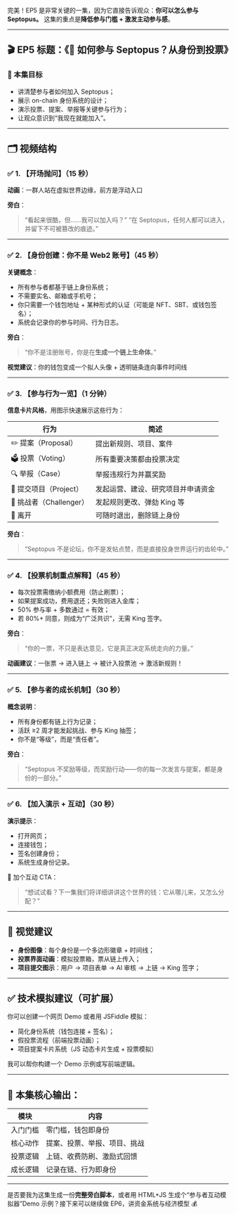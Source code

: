完美！EP5 是非常关键的一集，因为它直接告诉观众：**你可以怎么参与 Septopus。** 这集的重点是**降低参与门槛 + 激发主动参与感**。

---

## 🎬 EP5 标题：《🧾 如何参与 Septopus？从身份到投票》

### 🎯 本集目标

* 讲清楚参与者如何加入 Septopus；
* 展示 on-chain 身份系统的设计；
* 演示投票、提案、举报等关键参与行为；
* 让观众意识到“我现在就能加入”。

---

## 🗂 视频结构

### ✅ 1. 【开场抛问】（15 秒）

**动画**：一群人站在虚拟世界边缘，前方是浮动入口

**旁白**：

> “看起来很酷，但……我可以加入吗？”
> “在 Septopus，任何人都可以进入，并留下不可被篡改的痕迹。”

---

### ✅ 2. 【身份创建：你不是 Web2 账号】（45 秒）

**关键概念**：

* 所有参与者都基于链上身份系统；
* 不需要实名、邮箱或手机号；
* 你只需要一个钱包地址 + 某种形式的认证（可能是 NFT、SBT、或钱包签名）；
* 系统会记录你的参与时间、行为日志。

**旁白**：

> “你不是注册账号，你是在**生成一个链上生命体**。”

**视觉建议**：你的钱包变成一个拟人头像 + 透明链条连向事件时间线

---

### ✅ 3. 【参与行为一览】（1 分钟）

**信息卡片风格**，用图示快速展示这些行为：

| 行为                 | 简述                |
| ------------------ | ----------------- |
| ✏️ 提案（Proposal）    | 提出新规则、项目、案件       |
| 🗳 投票（Voting）      | 所有重要决策都由投票决定      |
| 🔍 举报（Case）        | 举报违规行为并赢奖励        |
| 🧪 提交项目（Project）   | 发起运营、建设、研究项目并申请资金 |
| 🧾 挑战者（Challenger） | 发起规则更改、弹劾 King 等  |
| 🚪 离开              | 可随时退出，删除链上身份      |

**旁白**：

> “Septopus 不是论坛，你不是发帖点赞，而是直接投身世界运行的齿轮中。”

---

### ✅ 4. 【投票机制重点解释】（45 秒）

* 每次投票需缴纳小额费用（防止刷票）；
* 如果提案成功，费用退还；失败则进入金库；
* 50% 参与率 + 多数通过 = 有效；
* 若 80%+ 同意，则成为“广泛共识”，无需 King 签字。

**旁白**：

> “你的一票，不只是表达意见，它是真正决定系统走向的力量。”

**动画建议**：一张票 → 进入链上 → 被计入投票池 → 激活新规则！

---

### ✅ 5. 【参与者的成长机制】（30 秒）

**概念说明**：

* 所有身份都有链上行为记录；
* 活跃 ≥2 周才能发起挑战、参与 King 抽签；
* 你不是“等级”，而是“责任者”。

**旁白**：

> “Septopus 不奖励等级，而奖励行动——你的每一次发言与提案，都是身份的一部分。”

---

### ✅ 6. 【加入演示 + 互动】（30 秒）

**演示提示**：

* 打开网页；
* 连接钱包；
* 签名创建身份；
* 系统生成身份记录。

📌 加个互动 CTA：

> “想试试看？下一集我们将详细讲讲这个世界的钱：它从哪儿来，又怎么分配？”

---

## 🎨 视觉建议

* **身份图像**：每个身份是一个多边形徽章 + 时间线；
* **投票界面动画**：模拟投票箱，票从链上传入；
* **项目提交图示**：用户 → 项目表单 → AI 审核 → 上链 → King 签字；

---

## ✅ 技术模拟建议（可扩展）

你可以创建一个网页 Demo 或者用 JSFiddle 模拟：

* 简化身份系统（钱包连接 + 签名）；
* 假投票流程（前端投票动画）；
* 项目提案卡片系统（JS 动态卡片生成 + 投票模拟）

我可以帮你构建一个 Demo 示例或写前端逻辑。

---

## 🧠 本集核心输出：

| 模块   | 内容             |
| ---- | -------------- |
| 入门门槛 | 零门槛，钱包即身份      |
| 核心动作 | 提案、投票、举报、项目、挑战 |
| 投票逻辑 | 上链、收费防刷、激励式回馈  |
| 成长逻辑 | 记录在链、行为即身份     |

---

是否要我为这集生成一份**完整旁白脚本**，或者用 HTML+JS 生成个“参与者互动模拟器”Demo 示例？接下来可以继续做 EP6，讲资金系统与经济模型 💰
